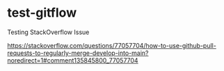 # test-gitflow
Testing StackOverflow Issue

https://stackoverflow.com/questions/77057704/how-to-use-github-pull-requests-to-regularly-merge-develop-into-main?noredirect=1#comment135845800_77057704

